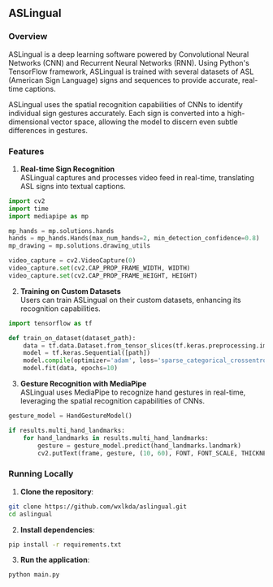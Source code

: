 
## ASLingual

### Overview

ASLingual is a deep learning software powered by Convolutional Neural Networks (CNN) and Recurrent Neural Networks (RNN). Using Python's TensorFlow framework, ASLingual is trained with several datasets of ASL (American Sign Language) signs and sequences to provide accurate, real-time captions.

ASLingual uses the spatial recognition capabilities of CNNs to identify individual sign gestures accurately. Each sign is converted into a high-dimensional vector space, allowing the model to discern even subtle differences in gestures.

### Features

1. **Real-time Sign Recognition**  
ASLingual captures and processes video feed in real-time, translating ASL signs into textual captions.

```python
import cv2
import time
import mediapipe as mp

mp_hands = mp.solutions.hands
hands = mp_hands.Hands(max_num_hands=2, min_detection_confidence=0.8)
mp_drawing = mp.solutions.drawing_utils

video_capture = cv2.VideoCapture(0)
video_capture.set(cv2.CAP_PROP_FRAME_WIDTH, WIDTH)
video_capture.set(cv2.CAP_PROP_FRAME_HEIGHT, HEIGHT)
```

2. **Training on Custom Datasets**  
Users can train ASLingual on their custom datasets, enhancing its recognition capabilities.

```python
import tensorflow as tf

def train_on_dataset(dataset_path):
    data = tf.data.Dataset.from_tensor_slices(tf.keras.preprocessing.image.load_img(dataset_path))
    model = tf.keras.Sequential([path])
    model.compile(optimizer='adam', loss='sparse_categorical_crossentropy', metrics=['accuracy'])
    model.fit(data, epochs=10)
```

3. **Gesture Recognition with MediaPipe**  
ASLingual uses MediaPipe to recognize hand gestures in real-time, leveraging the spatial recognition capabilities of CNNs.

```python
gesture_model = HandGestureModel()

if results.multi_hand_landmarks:
    for hand_landmarks in results.multi_hand_landmarks:
        gesture = gesture_model.predict(hand_landmarks.landmark)
        cv2.putText(frame, gesture, (10, 60), FONT, FONT_SCALE, THICKNESS, cv2.LINE_AA)
```

### Running Locally

1. **Clone the repository**:

```bash
git clone https://github.com/wxlkda/aslingual.git
cd aslingual
```

2. **Install dependencies**:

```bash
pip install -r requirements.txt
```

3. **Run the application**:

```bash
python main.py
```

